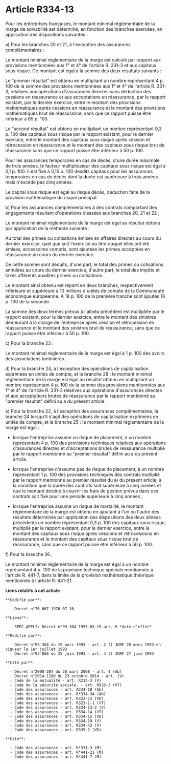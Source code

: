 # Article R334-13

Pour les entreprises françaises, le montant minimal réglementaire de la marge de solvabilité est déterminé, en fonction des
branches exercées, en application des dispositions suivantes :

a) Pour les branches 20 et 21, à l'exception des assurances complémentaires :

Le montant minimal réglementaire de la marge est calculé par rapport aux provisions mentionnées aux 1° et 4° de l'article R.
331-3 et aux capitaux sous risque. Ce montant est égal à la somme des deux résultats suivants :

Le "premier résultat" est obtenu en multipliant un nombre représentant 4 p. 100 de la somme des provisions mentionnées aux 1°
et 4° de l'article R. 331-3, relatives aux opérations d'assurances directes sans déduction des cessions en réassurance et aux
acceptations en réassurance, par le rapport existant, par le dernier exercice, entre le montant des provisions mathématiques
après cessions en réassurance et le montant des provisions mathématiques brut de réassurance, sans que ce rapport puisse être
inférieur à 85 p. 100.

Le "second résultat" est obtenu en multipliant un nombre représentant 0,3 p. 100 des capitaux sous risque par le rapport
existant, pour le dernier exercice, entre le montant des capitaux sous risque après cession et rétrocession en réassurance et
le montant des capitaux sous risque brut de réassurance sans que ce rapport puisse être inférieur à 50 p. 100.

Pour les assurances temporaires en cas de décès, d'une durée maximale de trois années, le facteur multiplicateur des capitaux
sous risque est égal à 0,1 p. 100. Il est fixé à 0,15 p. 100 desdits capitaux pour les assurances temporaires en cas de décès
dont la durée est supérieure à trois années mais n'excède pas cinq années.

Le capital sous risque est égal au risque décès, déduction faite de la provision mathématique du risque principal.

b) Pour les assurances complémentaires à des contrats comportant des engagements résultant d'opérations classées aux branches
20, 21 et 22 ;

Le montant minimal réglementaire de la marge est égal au résultat obtenu par application de la méthode suivante :

Au total des primes ou cotisations émises en affaires directes au cours du dernier exercice, quel que soit l'exercice au
titre duquel elles ont été émises, accessoires compris, sont ajoutées les primes acceptées en réassurance au cours du dernier
exercice.

De cette somme sont déduits, d'une part, le total des primes ou cotisations annulées au cours du dernier exercice, d'autre
part, le total des impôts et taxes afférents auxdites primes ou cotisations.

Le montant ainsi obtenu est réparti en deux branches, respectivement inférieure et supérieure à 10 millions d'unités de
compte de la Communauté économique européenne. A 18 p. 100 de la première tranche sont ajoutés 16 p. 100 de la seconde.

La somme des deux termes prévus à l'alinéa précédent est multipliée par le rapport existant, pour le dernier exercice, entre
le montant des sinistres demeurant à la charge de l'entreprise après cession et rétrocession en réassurance et le montant des
sinistres brut de réassurance, sans que ce rapport puisse être inférieur à 50 p. 100.

c) Pour la branche 23 :

Le montant minimal réglementaire de la marge est égal à 1 p. 100 des avoirs des associations tontinières.

d) Pour la branche 24, à l'exception des opérations de capitalisation exprimées en unités de compte, et la branche 28 : le
montant minimal réglementaire de la marge est égal au résultat obtenu en multipliant un nombre représentant 4 p. 100 de la
somme des provisions mentionnées aux 1° et 4° de l'article R. 331-3 relatives aux opérations d'assurances directes et aux
acceptations brutes de réassurance par le rapport mentionné au "premier résultat" défini au a du présent article.

e) Pour la branche 22, à l'exception des assurances complémentaires, la branche 24 lorsqu'il s'agit des opérations de
capitalisation exprimées en unités de compte, et la branche 25 : le montant minimal réglementaire de la marge est égal :

- lorsque l'entreprise assume un risque de placement, à un nombre représentant 4 p. 100 des provisions techniques relatives
aux opérations d'assurances directes et d'acceptations brutes de réassurance multiplié par le rapport mentionné au "premier
résultat" défini au a du présent article.

- lorsque l'entreprise n'assume pas de risque de placement, à un nombre représentant 1 p. 100 des provisions techniques des
contrats multiplié par le rapport mentionné au premier résultat du a) du présent article, à la condition que la durée des
contrats soit supérieure à cinq années et que le montant destiné à couvrir les frais de gestion prévus dans ces contrats soit
fixé pour une période supérieure à cinq années ;

- lorsque l'entreprise assume un risque de mortalité, le montant réglementaire de la marge est obtenu en ajoutant à l'un ou
l'autre des résultats déterminés par application des dispositions des deux alinéas précédents un nombre représentant 0,3 p.
100 des capitaux sous risque, multiplié par le rapport existant, pour le dernier exercice, entre le montant des capitaux sous
risque après cessions et rétrocessions en réassurance et le montant des capitaux sous risque brut de réassurance, sans que ce
rapport puisse être inférieur à 50 p. 100.

f) Pour la branche 26 ;

Le montant minimal réglementaire de la marge est égal à un nombre représentant 4 p. 100 de la provision technique spéciale
mentionnée à l'article R. 441-7, dans la limite de la provision mathématique théorique mentionnée à l'article R. 441-21.

**Liens relatifs à cet article**

	**Codifié par**:

	  - Décret n°76-667 1976-07-16

	**Liens**:

	  - SPEC_APPLI: Décret n°93-384 1993-03-19 art. 5 *date d'effet*

	**Modifié par**:

	  - Décret n°93-384 du 19 mars 1993 - art. 2 () JORF 20 mars 1993 en vigueur le 1er juillet 1993
	  - Décret n°93-866 du 25 juin 1993 - art. 4 () JORF 27 juin 1993

	**Cité par**:

	  - Décret n°2008-284 du 26 mars 2008 - art. 4 (Ab)
	  - Décret n°2014-1280 du 23 octobre 2014 - art. (V)
	  - Code de la mutualité - art. R213-3 (V)
	  - Code de la sécurité sociale. - art. R933-3 (VT)
	  - Code des assurances - art. A344-10 (Ab)
	  - Code des assurances - art. R*334-34 (Ab)
	  - Code des assurances - art. R322-72 (VD)
	  - Code des assurances - art. R323-1-1 (VT)
	  - Code des assurances - art. R334-13-2 (V)
	  - Code des assurances - art. R334-14 (VT)
	  - Code des assurances - art. R334-15 (VD)
	  - Code des assurances - art. R334-19 (V)
	  - Code des assurances - art. R334-42 (V)
	  - Code des assurances - art. R335-2 (VD)

	**Cite**:

	  - Code des assurances - art. R*331-3 (M)
	  - Code des assurances - art. R*441-21 (M)
	  - Code des assurances - art. R*441-7 (M)
